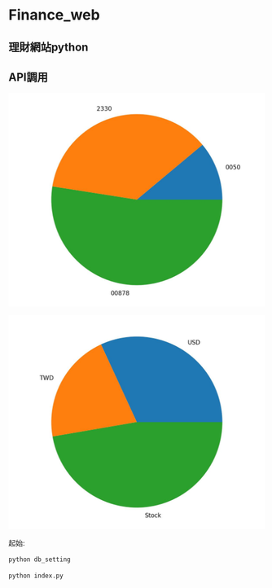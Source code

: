 # Finance_web

## 理財網站python

## API調用

![alt text](static/piechart.jpg)

![alt text](static/piechart2.jpg)

起始:

    python db_setting 

    python index.py
